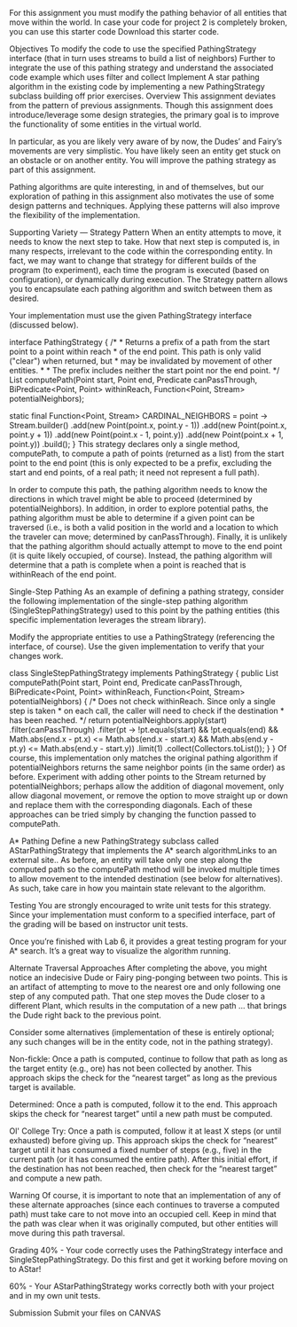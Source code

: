 For this assignment you must modify the pathing behavior of all entities that move within the world. In case your code for project 2 is completely broken, you can use this starter code Download this starter code.

Objectives
To modify the code to use the specified PathingStrategy interface (that in turn uses streams to build a list of neighbors)
Further to integrate the use of this pathing strategy and understand the associated code example which uses filter and collect
Implement A star pathing algorithm in the existing code by implementing a new PathingStrategy subclass building off prior exercises.
Overview
This assignment deviates from the pattern of previous assignments. Though this assignment does introduce/leverage some design strategies, the primary goal is to improve the functionality of some entities in the virtual world.

In particular, as you are likely very aware of by now, the Dudes’ and Fairy’s movements are very simplistic. You have likely seen an entity get stuck on an obstacle or on another entity. You will improve the pathing strategy as part of this assignment.

Pathing algorithms are quite interesting, in and of themselves, but our exploration of pathing in this assignment also motivates the use of some design patterns and techniques. Applying these patterns will also improve the flexibility of the implementation.

Supporting Variety — Strategy Pattern
When an entity attempts to move, it needs to know the next step to take. How that next step is computed is, in many respects, irrelevant to the code within the corresponding entity. In fact, we may want to change that strategy for different builds of the program (to experiment), each time the program is executed (based on configuration), or dynamically during execution. The Strategy pattern allows you to encapsulate each pathing algorithm and switch between them as desired.

Your implementation must use the given PathingStrategy interface (discussed below).

interface PathingStrategy
{
   /*
    * Returns a prefix of a path from the start point to a point within reach
    * of the end point.  This path is only valid ("clear") when returned, but
    * may be invalidated by movement of other entities.
    *
    * The prefix includes neither the start point nor the end point.
    */
   List<Point> computePath(Point start, Point end,
      Predicate<Point> canPassThrough,
      BiPredicate<Point, Point> withinReach,
      Function<Point, Stream<Point>> potentialNeighbors);

   static final Function<Point, Stream<Point>> CARDINAL_NEIGHBORS =
      point ->
         Stream.<Point>builder()
            .add(new Point(point.x, point.y - 1))
            .add(new Point(point.x, point.y + 1))
            .add(new Point(point.x - 1, point.y))
            .add(new Point(point.x + 1, point.y))
            .build();
}
This strategy declares only a single method, computePath, to compute a path of points (returned as a list) from the start point to the end point (this is only expected to be a prefix, excluding the start and end points, of a real path; it need not represent a full path).

In order to compute this path, the pathing algorithm needs to know the directions in which travel might be able to proceed (determined by potentialNeighbors). In addition, in order to explore potential paths, the pathing algorithm must be able to determine if a given point can be traversed (i.e., is both a valid position in the world and a location to which the traveler can move; determined by canPassThrough). Finally, it is unlikely that the pathing algorithm should actually attempt to move to the end point (it is quite likely occupied, of course). Instead, the pathing algorithm will determine that a path is complete when a point is reached that is withinReach of the end point.

Single-Step Pathing
As an example of defining a pathing strategy, consider the following implementation of the single-step pathing algorithm (SingleStepPathingStrategy) used to this point by the pathing entities (this specific implementation leverages the stream library).

Modify the appropriate entities to use a PathingStrategy (referencing the interface, of course). Use the given implementation to verify that your changes work.

class SingleStepPathingStrategy
   implements PathingStrategy
{
   public List<Point> computePath(Point start, Point end,
      Predicate<Point> canPassThrough,
      BiPredicate<Point, Point> withinReach,
      Function<Point, Stream<Point>> potentialNeighbors)
   {
      /* Does not check withinReach.  Since only a single step is taken
       * on each call, the caller will need to check if the destination
       * has been reached.
       */
      return potentialNeighbors.apply(start)
         .filter(canPassThrough)
         .filter(pt ->
            !pt.equals(start)
            && !pt.equals(end)
            && Math.abs(end.x - pt.x) <= Math.abs(end.x - start.x)
            && Math.abs(end.y - pt.y) <= Math.abs(end.y - start.y))
         .limit(1)
         .collect(Collectors.toList());
   }
}
Of course, this implementation only matches the original pathing algorithm if potentialNeighbors returns the same neighbor points (in the same order) as before. Experiment with adding other points to the Stream returned by potentialNeighbors; perhaps allow the addition of diagonal movement, only allow diagonal movement, or remove the option to move straight up or down and replace them with the corresponding diagonals. Each of these approaches can be tried simply by changing the function passed to computePath.

A* Pathing
Define a new PathingStrategy subclass called AStarPathingStrategy that implements the A* search algorithmLinks to an external site.. As before, an entity will take only one step along the computed path so the computePath method will be invoked multiple times to allow movement to the intended destination (see below for alternatives). As such, take care in how you maintain state relevant to the algorithm.

Testing
You are strongly encouraged to write unit tests for this strategy. Since your implementation must conform to a specified interface, part of the grading will be based on instructor unit tests.

Once you’re finished with Lab 6, it provides a great testing program for your A* search. It’s a great way to visualize the algorithm running.

Alternate Traversal Approaches
After completing the above, you might notice an indecisive Dude or Fairy ping-ponging between two points. This is an artifact of attempting to move to the nearest ore and only following one step of any computed path. That one step moves the Dude closer to a different Plant, which results in the computation of a new path … that brings the Dude right back to the previous point.

Consider some alternatives (implementation of these is entirely optional; any such changes will be in the entity code, not in the pathing strategy).

Non-fickle: Once a path is computed, continue to follow that path as long as the target entity (e.g., ore) has not been collected by another. This approach skips the check for the “nearest target” as long as the previous target is available.

Determined: Once a path is computed, follow it to the end. This approach skips the check for “nearest target” until a new path must be computed.

Ol' College Try: Once a path is computed, follow it at least X steps (or until exhausted) before giving up. This approach skips the check for “nearest” target until it has consumed a fixed number of steps (e.g., five) in the current path (or it has consumed the entire path). After this initial effort, if the destination has not been reached, then check for the “nearest target” and compute a new path.

Warning
Of course, it is important to note that an implementation of any of these alternate approaches (since each continues to traverse a computed path) must take care to not move into an occupied cell. Keep in mind that the path was clear when it was originally computed, but other entities will move during this path traversal.

Grading
40% - Your code correctly uses the PathingStrategy interface and SingleStepPathingStrategy. Do this first and get it working before moving on to AStar!

60% - Your AStarPathingStrategy works correctly both with your project and in my own unit tests.

Submission
Submit your files on CANVAS